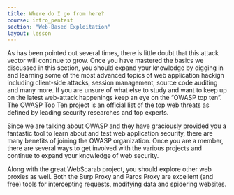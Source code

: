 ```yaml
---
title: Where do I go from here?
course: intro_pentest
section: "Web-Based Exploitation"
layout: lesson
---
```


As has been pointed out several times, there is little doubt that this attack
vector will continue to grow. Once you have mastered the basics we discussed in
this section, you should expand your knowledge by digging in and learning some
of the most advanced topics of web application hackign including client-side
attacks, session management, source code auditing and many more. If you are
unsure of what else to study and want to keep up on the latest web-attack
happenings keep an eye on the “OWASP top ten”. The OWASP Top Ten project is an
official list of the top web threats as defined by leading security researches
and top experts.

Since we are talking about OWASP and they have graciously provided you a
fantastic tool to learn about and test web application security, there are many
benefits of joining the OWASP organization. Once you are a member, there are
several ways to get involved with the various projects and continue to expand
your knowledge of web security.

Along with the great WebScarab project, you should explore other web proxies as
well. Both the Burp Proxy and Paros Proxy are excellent (and free) tools for
intercepting requests, modifying data and spidering websites.
